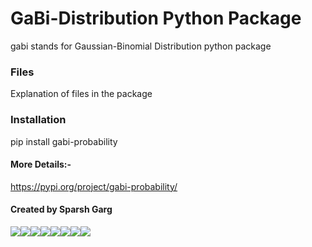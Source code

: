 # GaBi-Distribution Python Package
gabi stands for Gaussian-Binomial Distribution python package

### Files
Explanation of files in the package

### Installation
pip install gabi-probability

#### More Details:-
https://pypi.org/project/gabi-probability/

#### Created by Sparsh Garg
[![](https://sourcerer.io/fame/sparsh-99/sparsh-99/gabi-Python-Package/images/0)](https://sourcerer.io/fame/sparsh-99/sparsh-99/gabi-Python-Package/links/0)[![](https://sourcerer.io/fame/sparsh-99/sparsh-99/gabi-Python-Package/images/1)](https://sourcerer.io/fame/sparsh-99/sparsh-99/gabi-Python-Package/links/1)[![](https://sourcerer.io/fame/sparsh-99/sparsh-99/gabi-Python-Package/images/2)](https://sourcerer.io/fame/sparsh-99/sparsh-99/gabi-Python-Package/links/2)[![](https://sourcerer.io/fame/sparsh-99/sparsh-99/gabi-Python-Package/images/3)](https://sourcerer.io/fame/sparsh-99/sparsh-99/gabi-Python-Package/links/3)[![](https://sourcerer.io/fame/sparsh-99/sparsh-99/gabi-Python-Package/images/4)](https://sourcerer.io/fame/sparsh-99/sparsh-99/gabi-Python-Package/links/4)[![](https://sourcerer.io/fame/sparsh-99/sparsh-99/gabi-Python-Package/images/5)](https://sourcerer.io/fame/sparsh-99/sparsh-99/gabi-Python-Package/links/5)[![](https://sourcerer.io/fame/sparsh-99/sparsh-99/gabi-Python-Package/images/6)](https://sourcerer.io/fame/sparsh-99/sparsh-99/gabi-Python-Package/links/6)[![](https://sourcerer.io/fame/sparsh-99/sparsh-99/gabi-Python-Package/images/7)](https://sourcerer.io/fame/sparsh-99/sparsh-99/gabi-Python-Package/links/7)
